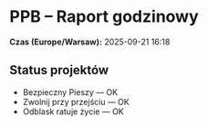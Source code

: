 # PPB – Raport godzinowy
**Czas (Europe/Warsaw):** 2025-09-21 16:18

## Status projektów
- Bezpieczny Pieszy — OK
- Zwolnij przy przejściu — OK
- Odblask ratuje życie — OK

